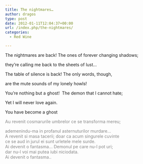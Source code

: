 ```yaml
---
title: The nightmares…
author: dragos
type: post
date: 2012-01-11T12:04:37+00:00
url: /index.php/the-nightmares/
categories:
  - Red Wine

---
```

﻿The nightmares are back! The ones of forever changing shadows;

they&#8217;re calling me back to the sheets of lust&#8230;
  
The table of silence is back! The only words, though,
  
are the mute sounds of my lonely howls!
  
You&#8217;re nothing but a ghost!  The demon that I cannot hate;
  
Yet I will never love again.
  
You have become a ghost

<span style="color: #888888;">Au revenit cosmarurile umbrelor ce se transforma mereu;</span><!--more-->


  
<span style="color: #888888;">ademenindu-ma in profanul asternuturilor murdare&#8230;<br /> A revenit si masa tacerii; doar ca acum singurele cuvinte<br /> ce se aud in jurul ei sunt urletele mele surde.<br /> Ai devenit o fantasma&#8230; Demonul pe care nu-l pot uri;<br /> dar nu-l voi mai putea iubi niciodata.<br /> Ai devenit o fantasma..</span>